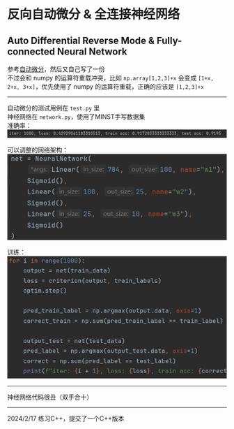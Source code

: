 # 反向自动微分 & 全连接神经网络
## Auto Differential Reverse Mode & Fully-connected Neural Network

参考[自动微分](https://blog.csdn.net/aws3217150/article/details/70214422)，然后又自己写了一份  
不过会和 numpy 的运算符重载冲突，比如 `np.array[1,2,3]+x` 会变成 `[1+x, 2+x, 3+x]`，优先使用了 numpy 的运算符重载，正确的应该是 `[1,2,3]+x`

---
自动微分的测试用例在 `test.py` 里  
神经网络在 `network.py`，使用了MINST手写数据集  
准确率：  
![准确率](imgs/img.png)  

可以调整的网络架构：  
![img.png](imgs/img2.png)  

训练：  
![img.png](imgs/img3.png)  

---
神经网络代码很丑（双手合十）

---
2024/2/17
练习C++，提交了一个C++版本
